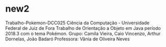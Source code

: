 # new2
Trabalho-Pokemon-DCC025 Ciência da Computação - Universidade Federal de Juiz de Fora Trabalho de Orientação a Objeto em Java período 2018.3 com o tema Pokémon. Grupo: Camila Vieira, Caio Vincenzo, Arthur Dornelas, João Badaró Professora: Vânia de Oliveira Neves
